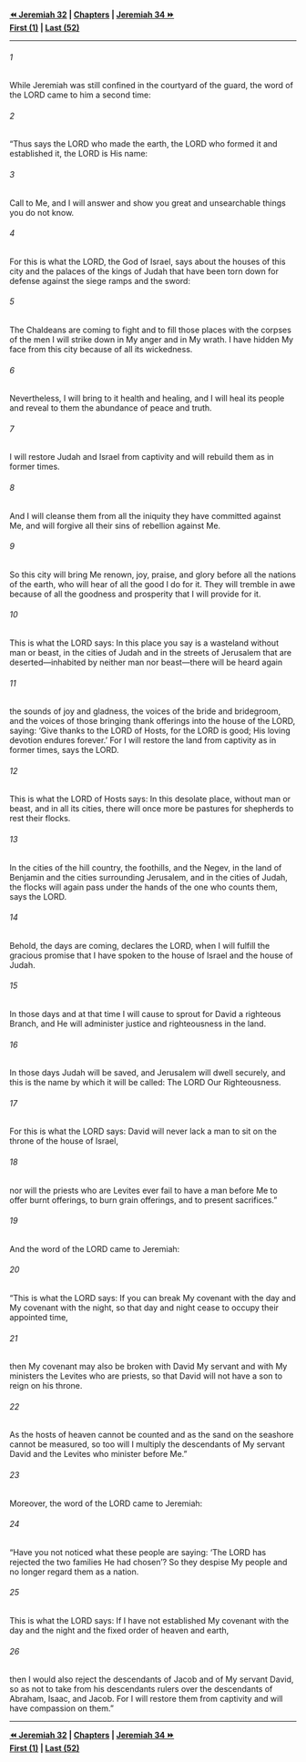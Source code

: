   
**[⏪ Jeremiah 32](./Jeremiah%2032.md) | [Chapters](./_index.md) | [Jeremiah 34 ⏩](./Jeremiah%2034.md)**  
**[First (1)](./Jeremiah%201.md) | [Last (52)](./Jeremiah%2052.md)**  
  
---  
  
###### 1  
While Jeremiah was still confined in the courtyard of the guard, the word of the LORD came to him a second time:  
  
###### 2  
“Thus says the LORD who made the earth, the LORD who formed it and established it, the LORD is His name:  
  
###### 3  
Call to Me, and I will answer and show you great and unsearchable things you do not know.  
  
###### 4  
For this is what the LORD, the God of Israel, says about the houses of this city and the palaces of the kings of Judah that have been torn down for defense against the siege ramps and the sword:  
  
###### 5  
The Chaldeans are coming to fight and to fill those places with the corpses of the men I will strike down in My anger and in My wrath. I have hidden My face from this city because of all its wickedness.  
  
###### 6  
Nevertheless, I will bring to it health and healing, and I will heal its people and reveal to them the abundance of peace and truth.  
  
###### 7  
I will restore Judah and Israel from captivity and will rebuild them as in former times.  
  
###### 8  
And I will cleanse them from all the iniquity they have committed against Me, and will forgive all their sins of rebellion against Me.  
  
###### 9  
So this city will bring Me renown, joy, praise, and glory before all the nations of the earth, who will hear of all the good I do for it. They will tremble in awe because of all the goodness and prosperity that I will provide for it.  
  
###### 10  
This is what the LORD says: In this place you say is a wasteland without man or beast, in the cities of Judah and in the streets of Jerusalem that are deserted—inhabited by neither man nor beast—there will be heard again  
  
###### 11  
the sounds of joy and gladness, the voices of the bride and bridegroom, and the voices of those bringing thank offerings into the house of the LORD, saying: ‘Give thanks to the LORD of Hosts, for the LORD is good; His loving devotion endures forever.’ For I will restore the land from captivity as in former times, says the LORD.  
  
###### 12  
This is what the LORD of Hosts says: In this desolate place, without man or beast, and in all its cities, there will once more be pastures for shepherds to rest their flocks.  
  
###### 13  
In the cities of the hill country, the foothills, and the Negev, in the land of Benjamin and the cities surrounding Jerusalem, and in the cities of Judah, the flocks will again pass under the hands of the one who counts them, says the LORD.  
  
###### 14  
Behold, the days are coming, declares the LORD, when I will fulfill the gracious promise that I have spoken to the house of Israel and the house of Judah.  
  
###### 15  
In those days and at that time I will cause to sprout for David a righteous Branch, and He will administer justice and righteousness in the land.  
  
###### 16  
In those days Judah will be saved, and Jerusalem will dwell securely, and this is the name by which it will be called: The LORD Our Righteousness.  
  
###### 17  
For this is what the LORD says: David will never lack a man to sit on the throne of the house of Israel,  
  
###### 18  
nor will the priests who are Levites ever fail to have a man before Me to offer burnt offerings, to burn grain offerings, and to present sacrifices.”  
  
###### 19  
And the word of the LORD came to Jeremiah:  
  
###### 20  
“This is what the LORD says: If you can break My covenant with the day and My covenant with the night, so that day and night cease to occupy their appointed time,  
  
###### 21  
then My covenant may also be broken with David My servant and with My ministers the Levites who are priests, so that David will not have a son to reign on his throne.  
  
###### 22  
As the hosts of heaven cannot be counted and as the sand on the seashore cannot be measured, so too will I multiply the descendants of My servant David and the Levites who minister before Me.”  
  
###### 23  
Moreover, the word of the LORD came to Jeremiah:  
  
###### 24  
“Have you not noticed what these people are saying: ‘The LORD has rejected the two families He had chosen’? So they despise My people and no longer regard them as a nation.  
  
###### 25  
This is what the LORD says: If I have not established My covenant with the day and the night and the fixed order of heaven and earth,  
  
###### 26  
then I would also reject the descendants of Jacob and of My servant David, so as not to take from his descendants rulers over the descendants of Abraham, Isaac, and Jacob. For I will restore them from captivity and will have compassion on them.”  
  
  
---  
  
**[⏪ Jeremiah 32](./Jeremiah%2032.md) | [Chapters](./_index.md) | [Jeremiah 34 ⏩](./Jeremiah%2034.md)**  
**[First (1)](./Jeremiah%201.md) | [Last (52)](./Jeremiah%2052.md)**  
  
